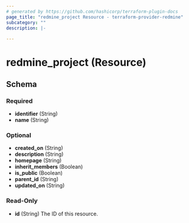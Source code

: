 ```yaml
---
# generated by https://github.com/hashicorp/terraform-plugin-docs
page_title: "redmine_project Resource - terraform-provider-redmine"
subcategory: ""
description: |-
  
---
```


# redmine_project (Resource)





<!-- schema generated by tfplugindocs -->
## Schema

### Required

- **identifier** (String)
- **name** (String)

### Optional

- **created_on** (String)
- **description** (String)
- **homepage** (String)
- **inherit_members** (Boolean)
- **is_public** (Boolean)
- **parent_id** (String)
- **updated_on** (String)

### Read-Only

- **id** (String) The ID of this resource.


